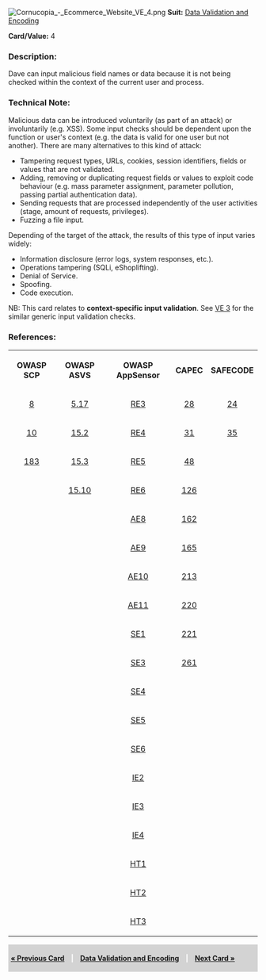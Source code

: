 ![Cornucopia_-_Ecommerce_Website_VE_4.png](Cornucopia_-_Ecommerce_Website_VE_4.png
"Cornucopia_-_Ecommerce_Website_VE_4.png") **Suit:** [Data Validation
and Encoding](Cornucopia_-_Ecommerce_Website_-_VE "wikilink")

**Card/Value:** 4

### Description:

Dave can input malicious field names or data because it is not being
checked within the context of the current user and process.

### Technical Note:

Malicious data can be introduced voluntarily (as part of an attack) or
involuntarily (e.g. XSS). Some input checks should be dependent upon the
function or user's context (e.g. the data is valid for one user but not
another). There are many alternatives to this kind of attack:

  - Tampering request types, URLs, cookies, session identifiers, fields
    or values that are not validated.
  - Adding, removing or duplicating request fields or values to exploit
    code behaviour (e.g. mass parameter assignment, parameter pollution,
    passing partial authentication data).
  - Sending requests that are processed independently of the user
    activities (stage, amount of requests, privileges).
  - Fuzzing a file input.

Depending of the target of the attack, the results of this type of input
varies widely:

  - Information disclosure (error logs, system responses, etc.).
  - Operations tampering (SQLi, eShoplifting).
  - Denial of Service.
  - Spoofing.
  - Code execution.

NB: This card relates to **context-specific input validation**. See [VE
3](Cornucopia_-_Ecommerce_Website_-_VE_3 "wikilink") for the similar
generic input validation checks.

### References:

<table class="wikitable" style="text-align:center;">

<tr>

<th>

OWASP SCP

</th>

<th>

OWASP ASVS

</th>

<th>

OWASP AppSensor

</th>

<th>

CAPEC

</th>

<th>

SAFECODE

</th>

</tr>

<tr>

<td>

[8](OWASP_Secure_Coding_Practices_Checklist#8 "wikilink")

</td>

<td>

[5.17](OWASP_Application_Security_Verification_Standard#5.17 "wikilink")

</td>

<td>

[RE3](AppSensor_DetectionPoints#RE3 "wikilink")

</td>

<td>

[28](https://capec.mitre.org/data/definitions/28.html)

</td>

<td>

[24](SAFECode_Practical_Security_Stories#24 "wikilink")

</td>

</tr>

<tr>

<td>

[10](OWASP_Secure_Coding_Practices_Checklist#10 "wikilink")

</td>

<td>

[15.2](OWASP_Application_Security_Verification_Standard#15.2 "wikilink")

</td>

<td>

[RE4](AppSensor_DetectionPoints#RE4 "wikilink")

</td>

<td>

[31](https://capec.mitre.org/data/definitions/31.html)

</td>

<td>

[35](SAFECode_Practical_Security_Stories#35 "wikilink")

</td>

</tr>

<tr>

<td>

[183](OWASP_Secure_Coding_Practices_Checklist#183 "wikilink")

</td>

<td>

[15.3](OWASP_Application_Security_Verification_Standard#15.3 "wikilink")

</td>

<td>

[RE5](AppSensor_DetectionPoints#RE5 "wikilink")

</td>

<td>

[48](https://capec.mitre.org/data/definitions/48.html)

</td>

<td>

</td>

</tr>

<tr>

<td>

</td>

<td>

[15.10](OWASP_Application_Security_Verification_Standard#15.10 "wikilink")

</td>

<td>

[RE6](AppSensor_DetectionPoints#RE6 "wikilink")

</td>

<td>

[126](https://capec.mitre.org/data/definitions/126.html)

</td>

<td>

</td>

</tr>

<tr>

<td>

</td>

<td>

</td>

<td>

[AE8](AppSensor_DetectionPoints#AE8 "wikilink")

</td>

<td>

[162](https://capec.mitre.org/data/definitions/162.html)

</td>

<td>

</td>

</tr>

<tr>

<td>

</td>

<td>

</td>

<td>

[AE9](AppSensor_DetectionPoints#AE9 "wikilink")

</td>

<td>

[165](https://capec.mitre.org/data/definitions/165.html)

</td>

<td>

</td>

</tr>

<tr>

<td>

</td>

<td>

</td>

<td>

[AE10](AppSensor_DetectionPoints#AE10 "wikilink")

</td>

<td>

[213](https://capec.mitre.org/data/definitions/213.html)

</td>

<td>

</td>

</tr>

<tr>

<td>

</td>

<td>

</td>

<td>

[AE11](AppSensor_DetectionPoints#AE11 "wikilink")

</td>

<td>

[220](https://capec.mitre.org/data/definitions/220.html)

</td>

<td>

</td>

</tr>

<tr>

<td>

</td>

<td>

</td>

<td>

[SE1](AppSensor_DetectionPoints#SE1 "wikilink")

</td>

<td>

[221](https://capec.mitre.org/data/definitions/221.html)

</td>

<td>

</td>

</tr>

<tr>

<td>

</td>

<td>

</td>

<td>

[SE3](AppSensor_DetectionPoints#SE3 "wikilink")

</td>

<td>

[261](https://capec.mitre.org/data/definitions/261.html)

</td>

<td>

</td>

</tr>

<tr>

<td>

</td>

<td>

</td>

<td>

[SE4](AppSensor_DetectionPoints#SE4 "wikilink")

</td>

<td>

</td>

<td>

</td>

</tr>

<tr>

<td>

</td>

<td>

</td>

<td>

[SE5](AppSensor_DetectionPoints#SE5 "wikilink")

</td>

<td>

</td>

<td>

</td>

</tr>

<tr>

<td>

</td>

<td>

</td>

<td>

[SE6](AppSensor_DetectionPoints#SE6 "wikilink")

</td>

<td>

</td>

<td>

</td>

</tr>

<tr>

<td>

</td>

<td>

</td>

<td>

[IE2](AppSensor_DetectionPoints#IE2 "wikilink")

</td>

<td>

</td>

<td>

</td>

</tr>

<tr>

<td>

</td>

<td>

</td>

<td>

[IE3](AppSensor_DetectionPoints#IE3 "wikilink")

</td>

<td>

</td>

<td>

</td>

</tr>

<tr>

<td>

</td>

<td>

</td>

<td>

[IE4](AppSensor_DetectionPoints#IE4 "wikilink")

</td>

<td>

</td>

<td>

</td>

</tr>

<tr>

<td>

</td>

<td>

</td>

<td>

[HT1](AppSensor_DetectionPoints#HT1 "wikilink")

</td>

<td>

</td>

<td>

</td>

</tr>

<tr>

<td>

</td>

<td>

</td>

<td>

[HT2](AppSensor_DetectionPoints#HT2 "wikilink")

</td>

<td>

</td>

<td>

</td>

</tr>

<tr>

<td>

</td>

<td>

</td>

<td>

[HT3](AppSensor_DetectionPoints#HT3 "wikilink")

</td>

<td>

</td>

<td>

</td>

</tr>

</table>

<div style="padding:5px;background:LightGray;color:White;font-weight:bold;">

[« Previous Card](Cornucopia_-_Ecommerce_Website_-_VE_3 "wikilink")
<span style="padding-left:10px;padding-right:10px;"> |</span> [Data
Validation and Encoding](Cornucopia_-_Ecommerce_Website_-_VE "wikilink")
<span style="padding-left:10px;padding-right:10px;"> |</span> [Next Card
»](Cornucopia_-_Ecommerce_Website_-_VE_5 "wikilink")

</div>